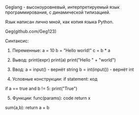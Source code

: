 Geglang - высокоуровневый, интерпретируемый язык программирования, с динамической типизацией.

Язык написан лично мной, как копия языка Python.

Geg(github.com/Geg123)

Синтаксис:

1. Переменные:
  a = 10
  b = "Hello world!"
  c = b * a

2. Вывод:
  print(expr)
  print(a)
  print("Hello " + "world")

3. Ввод:
  a = input() - вернёт string
  b = int(input()) - вернёт int

4. Условные конструкции:
  if statement:
    код

  if a == true and b != 5:
    print("True")

5. Функции:
  func(params):
    code
    return x

  sum(a,b):
    return a + b
